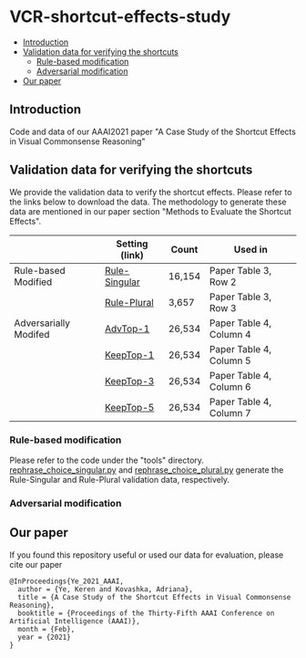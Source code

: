 # VCR-shortcut-effects-study

  * [Introduction](introduction)
  * [Validation data for verifying the shortcuts](#validation-data-for-verifying-the-shortcuts)
    -  [Rule-based modification](#rule-based-modification)
    -  [Adversarial modification](#adversarial-modification)
  * [Our paper](#our-paper)

## Introduction
Code and data of our AAAI2021 paper "A Case Study of the Shortcut Effects in Visual Commonsense Reasoning"

## Validation data for verifying the shortcuts

We provide the validation data to verify the shortcut effects.
Please refer to the links below to download the data.
The methodology to generate these data are mentioned in our paper section "Methods to Evaluate the Shortcut Effects".

|                       | Setting (link)                                             | Count  | Used in                 |
|-----------------------|------------------------------------------------------------|--------|-------------------------|
| Rule-based Modified   | [Rule-Singular](data/rule_based/val_rule_singular.jsonl)   | 16,154 | Paper Table 3, Row 2    |
|                       | [Rule-Plural](data/rule_based/val_rule_plural.jsonl)       | 3,657  | Paper Table 3, Row 3    |
| Adversarially Modifed | [AdvTop-1](data/adversarial_based/val_adv_rmtop1.jsonl)    | 26,534 | Paper Table 4, Column 4 |
|                       | [KeepTop-1](data/adversarial_based/val_adv_keeptop1.jsonl) | 26,534 | Paper Table 4, Column 5 |
|                       | [KeepTop-3](data/adversarial_based/val_adv_keeptop3.jsonl) | 26,534 | Paper Table 4, Column 6 |
|                       | [KeepTop-5](data/adversarial_based/val_adv_keeptop5.jsonl) | 26,534 | Paper Table 4, Column 7 |

### Rule-based modification

Please refer to the code under the "tools" directory. 
[rephrase_choice_singular.py](tools/rephrase_choice_singular.py) and [rephrase_choice_plural.py](tools/rephrase_choice_plural.py) generate the Rule-Singular and Rule-Plural validation data, respectively.

### Adversarial modification


## Our paper
If you found this repository useful or used our data for evaluation, please cite our paper

```
@InProceedings{Ye_2021_AAAI,
  author = {Ye, Keren and Kovashka, Adriana},
  title = {A Case Study of the Shortcut Effects in Visual Commonsense Reasoning},
  booktitle = {Proceedings of the Thirty-Fifth AAAI Conference on Artificial Intelligence (AAAI)},
  month = {Feb},
  year = {2021}
}
```
